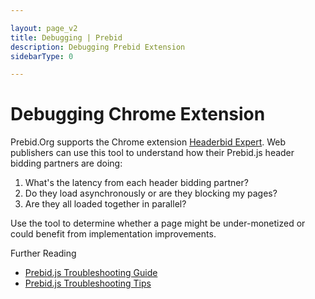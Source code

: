 ```yaml
---

layout: page_v2
title: Debugging | Prebid
description: Debugging Prebid Extension
sidebarType: 0

---
```


# Debugging Chrome Extension

Prebid.Org supports the Chrome extension [Headerbid Expert](https://chrome.google.com/webstore/detail/headerbid-expert/cgfkddgbnfplidghapbbnngaogeldmop). Web publishers can use this tool to understand how their Prebid.js header bidding partners are doing:

1. What's the latency from each header bidding partner?
1. Do they load asynchronously or are they blocking my pages?
1. Are they all loaded together in parallel?

Use the tool to determine whether a page might be under-monetized or could
benefit from implementation improvements.

Further Reading

+ [Prebid.js Troubleshooting Guide]({{site.github.url}}/dev-docs/prebid-troubleshooting-guide.html)
+ [Prebid.js Troubleshooting Tips]({{site.github.url}}/dev-docs/prebid-troubleshooting-tips.html)
